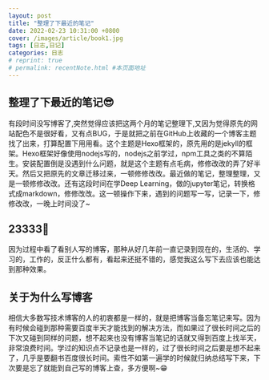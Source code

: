 ```yaml
---
layout: post
title: "整理了下最近的笔记"
date: 2022-02-23 10:31:00 +0800
cover: /images/article/book1.jpg
tags: [日志,日记]
categories: 日志
# reprint: true
# permalink: recentNote.html #本页面地址
---
```


## 整理了下最近的笔记😎

有段时间没写博客了,突然觉得应该把这两个月的笔记整理下,又因为觉得原先的网站配色不是很好看，又有点BUG，于是就把之前在GitHub上收藏的一个博客主题找了出来，打算配置下用用看。这个主题是Hexo框架的，原先用的是jekyll的框架。Hexo框架好像使用nodejs写的，nodejs之前学过，npm工具之类的不算陌生。安装配置倒是没遇到什么问题，就是这个主题有点毛病，修修改改的弄了好半天。然后又把原先的文章迁移过来，一顿修修改改。最近做的笔记，整理整理，又是一顿修修改改。还有这段时间在学Deep Learning，做的jupyter笔记，转换格式成markdown，修修改改。这一顿操作下来，遇到的问题写一写，记录一下，修修改改，一晚上时间没了~

## 23333👀

因为过程中看了看别人写的博客，那种从好几年前一直记录到现在的，生活的、学习的，工作的，反正什么都有，看起来还挺不错的，感觉我这么写下去应该也能达到那种效果。

## 关于为什么写博客

相信大多数写技术博客的人的初衷都是一样的，就是把博客当备忘笔记来写。因为有时候会碰到那种需要百度半天才能找到的解决方法，而如果过了很长时间之后的下次又碰到同样的问题，想不起来也没有博客当笔记的话就又得到百度上找半天，非常浪费时间。学过的知识点不记录也是一样的，过了很长时间之后要是想不起来了，几乎是要翻书百度很长时间。索性不如第一遍学的时候就归纳总结写下来，下次要是忘了就能到自己写的博客上查，多方便啊~😁